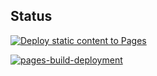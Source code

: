 ## Status

[![Deploy static content to Pages](https://github.com/clubexadrezcataguases/clubexadrezcataguases.github.io/actions/workflows/static.yml/badge.svg)](https://github.com/clubexadrezcataguases/clubexadrezcataguases.github.io/actions/workflows/static.yml)

[![pages-build-deployment](https://github.com/clubexadrezcataguases/clubexadrezcataguases.github.io/actions/workflows/pages/pages-build-deployment/badge.svg?branch=main)](https://github.com/clubexadrezcataguases/clubexadrezcataguases.github.io/actions/workflows/pages/pages-build-deployment)

